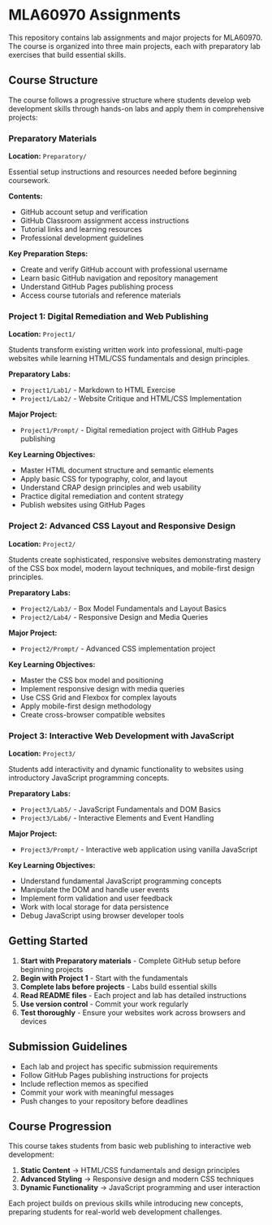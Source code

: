 # MLA60970 Assignments

This repository contains lab assignments and major projects for MLA60970. The course is organized into three main projects, each with preparatory lab exercises that build essential skills.

## Course Structure

The course follows a progressive structure where students develop web development skills through hands-on labs and apply them in comprehensive projects:

### Preparatory Materials
**Location:** `Preparatory/`

Essential setup instructions and resources needed before beginning coursework.

**Contents:**
- GitHub account setup and verification
- GitHub Classroom assignment access instructions
- Tutorial links and learning resources
- Professional development guidelines

**Key Preparation Steps:**
- Create and verify GitHub account with professional username
- Learn basic GitHub navigation and repository management
- Understand GitHub Pages publishing process
- Access course tutorials and reference materials

### Project 1: Digital Remediation and Web Publishing
**Location:** `Project1/`

Students transform existing written work into professional, multi-page websites while learning HTML/CSS fundamentals and design principles.

**Preparatory Labs:**
- `Project1/Lab1/` - Markdown to HTML Exercise
- `Project1/Lab2/` - Website Critique and HTML/CSS Implementation

**Major Project:**
- `Project1/Prompt/` - Digital remediation project with GitHub Pages publishing

**Key Learning Objectives:**
- Master HTML document structure and semantic elements
- Apply basic CSS for typography, color, and layout
- Understand CRAP design principles and web usability
- Practice digital remediation and content strategy
- Publish websites using GitHub Pages

### Project 2: Advanced CSS Layout and Responsive Design
**Location:** `Project2/`

Students create sophisticated, responsive websites demonstrating mastery of the CSS box model, modern layout techniques, and mobile-first design principles.

**Preparatory Labs:**
- `Project2/Lab3/` - Box Model Fundamentals and Layout Basics
- `Project2/Lab4/` - Responsive Design and Media Queries

**Major Project:**
- `Project2/Prompt/` - Advanced CSS implementation project

**Key Learning Objectives:**
- Master the CSS box model and positioning
- Implement responsive design with media queries
- Use CSS Grid and Flexbox for complex layouts
- Apply mobile-first design methodology
- Create cross-browser compatible websites

### Project 3: Interactive Web Development with JavaScript
**Location:** `Project3/`

Students add interactivity and dynamic functionality to websites using introductory JavaScript programming concepts.

**Preparatory Labs:**
- `Project3/Lab5/` - JavaScript Fundamentals and DOM Basics
- `Project3/Lab6/` - Interactive Elements and Event Handling

**Major Project:**
- `Project3/Prompt/` - Interactive web application using vanilla JavaScript

**Key Learning Objectives:**
- Understand fundamental JavaScript programming concepts
- Manipulate the DOM and handle user events
- Implement form validation and user feedback
- Work with local storage for data persistence
- Debug JavaScript using browser developer tools

## Getting Started
1. **Start with Preparatory materials** - Complete GitHub setup before beginning projects
2. **Begin with Project 1** - Start with the fundamentals
3. **Complete labs before projects** - Labs build essential skills
4. **Read README files** - Each project and lab has detailed instructions
5. **Use version control** - Commit your work regularly
6. **Test thoroughly** - Ensure your websites work across browsers and devices

## Submission Guidelines
- Each lab and project has specific submission requirements
- Follow GitHub Pages publishing instructions for projects
- Include reflection memos as specified
- Commit your work with meaningful messages
- Push changes to your repository before deadlines

## Course Progression
This course takes students from basic web publishing to interactive web development:
1. **Static Content** → HTML/CSS fundamentals and design principles
2. **Advanced Styling** → Responsive design and modern CSS techniques  
3. **Dynamic Functionality** → JavaScript programming and user interaction

Each project builds on previous skills while introducing new concepts, preparing students for real-world web development challenges.
